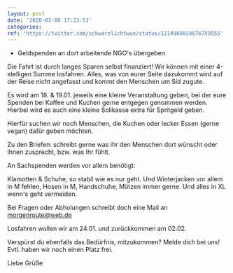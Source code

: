 ```yaml
---
layout: post
date: '2020-01-08 17:23:51'
categories: 
ref: 'https://twitter.com/schwarzlichtwue/status/1214960924676759555'
---
```

- Geldspenden an dort arbeitende NGO's übergeben

Die Fahrt ist durch langes Sparen selbst finanziert! Wir können mit einer 4-stelligen Summe losfahren. Alles, was von eurer Seite dazukommt wird auf der Reise nicht angefasst und kommt den Menschen um Síd zugute.

Es wird am 18. &amp; 19.01. jeweils eine kleine Veranstaltung geben, bei der eure Spenden bei Kaffee und Kuchen gerne entgegen genommen werden. Hierbei wird es auch eine kleine Solikasse extra für Spritgeld geben.

Hierfür suchen wir noch Menschen, die Kuchen oder lecker Essen (gerne vegan) dafür geben möchten.

Zu den Briefen: schreibt gerne was ihr den Menschen dort wünscht oder ihnen zusprecht, bzw. was Ihr fühlt.

An Sachspenden werden vor allem benötigt:

Klamotten &amp; Schuhe, so stabil wie es nur geht. Und Winterjacken vor allem in M fehlen, Hosen in M, Handschuhe, Mützen immer gerne. Und alles in XL wenn's geht vermeiden.

Bei Fragen oder Abholungen schreibt doch eine Mail an morgenroute@web.de

Losfahren wollen wir am 24.01. und zurückkommen am 02.02.

Verspürst du ebenfalls das Bedürfnis, mitzukommen? Melde dich bei uns! Evtl. haben wir noch einen Platz frei.



Liebe Grüße